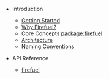 - Introduction

  - [Getting Started](gettingstarted.md)
  - [Why Firefuel?](whyfirefuel.md)
  - Core Concepts
    [package:firefuel](coreconcepts.md)
  - [Architecture](architecture.md)
  - [Naming Conventions](firefuelnamingconventions.md)

- API Reference
  - [firefuel](https://pub.dev/documentation/firefuel/latest/firefuel/firefuel.html)
  

